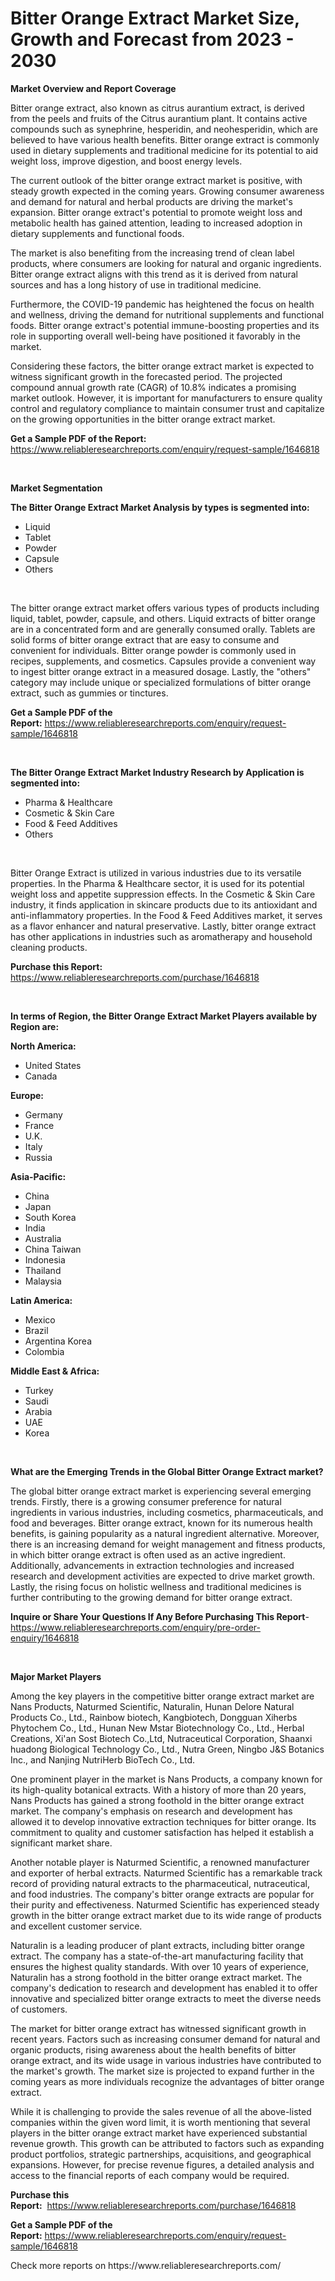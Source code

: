 <p><h1>Bitter Orange Extract Market Size, Growth and Forecast from 2023 - 2030</h1></p><p><strong>Market Overview and Report Coverage</strong></p>
<p><p>Bitter orange extract, also known as citrus aurantium extract, is derived from the peels and fruits of the Citrus aurantium plant. It contains active compounds such as synephrine, hesperidin, and neohesperidin, which are believed to have various health benefits. Bitter orange extract is commonly used in dietary supplements and traditional medicine for its potential to aid weight loss, improve digestion, and boost energy levels.</p><p>The current outlook of the bitter orange extract market is positive, with steady growth expected in the coming years. Growing consumer awareness and demand for natural and herbal products are driving the market's expansion. Bitter orange extract's potential to promote weight loss and metabolic health has gained attention, leading to increased adoption in dietary supplements and functional foods.</p><p>The market is also benefiting from the increasing trend of clean label products, where consumers are looking for natural and organic ingredients. Bitter orange extract aligns with this trend as it is derived from natural sources and has a long history of use in traditional medicine.</p><p>Furthermore, the COVID-19 pandemic has heightened the focus on health and wellness, driving the demand for nutritional supplements and functional foods. Bitter orange extract's potential immune-boosting properties and its role in supporting overall well-being have positioned it favorably in the market.</p><p>Considering these factors, the bitter orange extract market is expected to witness significant growth in the forecasted period. The projected compound annual growth rate (CAGR) of 10.8% indicates a promising market outlook. However, it is important for manufacturers to ensure quality control and regulatory compliance to maintain consumer trust and capitalize on the growing opportunities in the bitter orange extract market.</p></p>
<p><strong>Get a Sample PDF of the Report:</strong> <a href="https://www.reliableresearchreports.com/enquiry/request-sample/1646818">https://www.reliableresearchreports.com/enquiry/request-sample/1646818</a></p>
<p>&nbsp;</p>
<p><strong>Market Segmentation</strong></p>
<p><strong>The Bitter Orange Extract Market Analysis by types is segmented into:</strong></p>
<p><ul><li>Liquid</li><li>Tablet</li><li>Powder</li><li>Capsule</li><li>Others</li></ul></p>
<p>&nbsp;</p>
<p><p>The bitter orange extract market offers various types of products including liquid, tablet, powder, capsule, and others. Liquid extracts of bitter orange are in a concentrated form and are generally consumed orally. Tablets are solid forms of bitter orange extract that are easy to consume and convenient for individuals. Bitter orange powder is commonly used in recipes, supplements, and cosmetics. Capsules provide a convenient way to ingest bitter orange extract in a measured dosage. Lastly, the "others" category may include unique or specialized formulations of bitter orange extract, such as gummies or tinctures.</p></p>
<p><strong>Get a Sample PDF of the Report:</strong>&nbsp;<a href="https://www.reliableresearchreports.com/enquiry/request-sample/1646818">https://www.reliableresearchreports.com/enquiry/request-sample/1646818</a></p>
<p>&nbsp;</p>
<p><strong>The Bitter Orange Extract Market Industry Research by Application is segmented into:</strong></p>
<p><ul><li>Pharma & Healthcare</li><li>Cosmetic & Skin Care</li><li>Food & Feed Additives</li><li>Others</li></ul></p>
<p>&nbsp;</p>
<p><p>Bitter Orange Extract is utilized in various industries due to its versatile properties. In the Pharma & Healthcare sector, it is used for its potential weight loss and appetite suppression effects. In the Cosmetic & Skin Care industry, it finds application in skincare products due to its antioxidant and anti-inflammatory properties. In the Food & Feed Additives market, it serves as a flavor enhancer and natural preservative. Lastly, bitter orange extract has other applications in industries such as aromatherapy and household cleaning products.</p></p>
<p><strong>Purchase this Report:</strong>&nbsp; <a href="https://www.reliableresearchreports.com/purchase/1646818">https://www.reliableresearchreports.com/purchase/1646818</a></p>
<p>&nbsp;</p>
<p><strong>In terms of Region, the Bitter Orange Extract Market Players available by Region are:</strong></p>
<p>
    <p> <strong> North America: </strong>
        <ul>
            <li>United States</li>
            <li>Canada</li>
        </ul>
        </p> 
    <p> <strong> Europe: </strong>
        <ul>
            <li>Germany</li>
            <li>France</li>
            <li>U.K.</li>
            <li>Italy</li>
            <li>Russia</li>
        </ul>
        </p> 
    <p> <strong> Asia-Pacific: </strong>
        <ul>
            <li>China</li>
            <li>Japan</li>
            <li>South Korea</li>
            <li>India</li>
            <li>Australia</li>
            <li>China Taiwan</li>
            <li>Indonesia</li>
            <li>Thailand</li>
            <li>Malaysia</li>
        </ul>
        </p> 
    <p> <strong> Latin America: </strong>
        <ul>
            <li>Mexico</li>
            <li>Brazil</li>
            <li>Argentina Korea</li>
            <li>Colombia</li>
        </ul>
        </p> 
    <p> <strong> Middle East & Africa: </strong>
        <ul>
            <li>Turkey</li>
            <li>Saudi</li>
            <li>Arabia</li>
            <li>UAE</li>
            <li>Korea</li>
        </ul>
    </p>
    </p>
<p>&nbsp;</p>
<p><strong>What are the Emerging Trends in the Global Bitter Orange Extract market?</strong></p>
<p><p>The global bitter orange extract market is experiencing several emerging trends. Firstly, there is a growing consumer preference for natural ingredients in various industries, including cosmetics, pharmaceuticals, and food and beverages. Bitter orange extract, known for its numerous health benefits, is gaining popularity as a natural ingredient alternative. Moreover, there is an increasing demand for weight management and fitness products, in which bitter orange extract is often used as an active ingredient. Additionally, advancements in extraction technologies and increased research and development activities are expected to drive market growth. Lastly, the rising focus on holistic wellness and traditional medicines is further contributing to the growing demand for bitter orange extract.</p></p>
<p><strong>Inquire or Share Your Questions If Any Before Purchasing This Report</strong>- <a href="https://www.reliableresearchreports.com/enquiry/pre-order-enquiry/1646818">https://www.reliableresearchreports.com/enquiry/pre-order-enquiry/1646818</a></p>
<p>&nbsp;</p>
<p><strong>Major Market Players</strong></p>
<p><p>Among the key players in the competitive bitter orange extract market are Nans Products, Naturmed Scientific, Naturalin, Hunan Delore Natural Products Co., Ltd., Rainbow biotech, Kangbiotech, Dongguan Xiherbs Phytochem Co., Ltd., Hunan New Mstar Biotechnology Co., Ltd., Herbal Creations, Xi'an Sost Biotech Co.,Ltd, Nutraceutical Corporation, Shaanxi huadong Biological Technology Co., Ltd., Nutra Green, Ningbo J&S Botanics Inc., and Nanjing NutriHerb BioTech Co., Ltd.</p><p>One prominent player in the market is Nans Products, a company known for its high-quality botanical extracts. With a history of more than 20 years, Nans Products has gained a strong foothold in the bitter orange extract market. The company's emphasis on research and development has allowed it to develop innovative extraction techniques for bitter orange. Its commitment to quality and customer satisfaction has helped it establish a significant market share.</p><p>Another notable player is Naturmed Scientific, a renowned manufacturer and exporter of herbal extracts. Naturmed Scientific has a remarkable track record of providing natural extracts to the pharmaceutical, nutraceutical, and food industries. The company's bitter orange extracts are popular for their purity and effectiveness. Naturmed Scientific has experienced steady growth in the bitter orange extract market due to its wide range of products and excellent customer service.</p><p>Naturalin is a leading producer of plant extracts, including bitter orange extract. The company has a state-of-the-art manufacturing facility that ensures the highest quality standards. With over 10 years of experience, Naturalin has a strong foothold in the bitter orange extract market. The company's dedication to research and development has enabled it to offer innovative and specialized bitter orange extracts to meet the diverse needs of customers.</p><p>The market for bitter orange extract has witnessed significant growth in recent years. Factors such as increasing consumer demand for natural and organic products, rising awareness about the health benefits of bitter orange extract, and its wide usage in various industries have contributed to the market's growth. The market size is projected to expand further in the coming years as more individuals recognize the advantages of bitter orange extract.</p><p>While it is challenging to provide the sales revenue of all the above-listed companies within the given word limit, it is worth mentioning that several players in the bitter orange extract market have experienced substantial revenue growth. This growth can be attributed to factors such as expanding product portfolios, strategic partnerships, acquisitions, and geographical expansions. However, for precise revenue figures, a detailed analysis and access to the financial reports of each company would be required.</p></p>
<p><strong>Purchase this Report:</strong>&nbsp;&nbsp;<a href="https://www.reliableresearchreports.com/purchase/1646818">https://www.reliableresearchreports.com/purchase/1646818</a></p>
<p></p>
<p><strong>Get a Sample PDF of the Report:</strong>&nbsp;<a href="https://www.reliableresearchreports.com/enquiry/request-sample/1646818">https://www.reliableresearchreports.com/enquiry/request-sample/1646818</a></p>
<p>Check more reports on https://www.reliableresearchreports.com/</p>